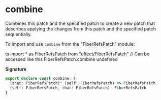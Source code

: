 # combine

Combines this patch and the specified patch to create a new patch that
describes applying the changes from this patch and the specified patch
sequentially.

To import and use `combine` from the "FiberRefsPatch" module:

ts
import \* as FiberRefsPatch from "effect/FiberRefsPatch"
// Can be accessed like this
FiberRefsPatch.combine
undefined

**Signature**

```ts
export declare const combine: {
  (that: FiberRefsPatch): (self: FiberRefsPatch) => FiberRefsPatch
  (self: FiberRefsPatch, that: FiberRefsPatch): FiberRefsPatch
}
```
